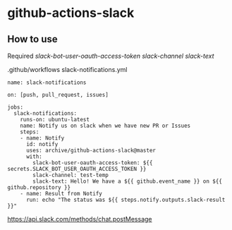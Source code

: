 # github-actions-slack

## How to use

Required
_slack-bot-user-oauth-access-token_
_slack-channel_
_slack-text_

.github/workflows
slack-notifications.yml

```
name: slack-notifications

on: [push, pull_request, issues]

jobs:
  slack-notifications:
    runs-on: ubuntu-latest
    name: Notify us on slack when we have new PR or Issues
    steps:
    - name: Notify
      id: notify
      uses: archive/github-actions-slack@master
      with:
        slack-bot-user-oauth-access-token: ${{ secrets.SLACK_BOT_USER_OAUTH_ACCESS_TOKEN }}
        slack-channel: test-temp
        slack-text: Hello! We have a ${{ github.event_name }} on ${{ github.repository }}
    - name: Result from Notify
      run: echo "The status was ${{ steps.notify.outputs.slack-result }}"
```

https://api.slack.com/methods/chat.postMessage

